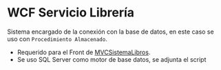 # WCF Servicio Librería
Sistema encargado de la conexión con la base de datos, en este caso se uso con `Procedimiento Almacenado`.

- Requerido para el Front de [MVCSistemaLibros](https://github.com/Enzoest26/MVCSistemaLibros).
- Se uso SQL Server como motor de base datos, se adjunta el script
